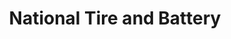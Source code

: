 ---
title: "National Tire and Battery"
url: /aiken/national-tire-and-battery-whiskey-road/
shop: Autowerkstatt
---